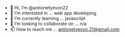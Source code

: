 - 👋 Hi, I’m @antionetyevon22
- 👀 I’m interested in ... web app developing
- 🌱 I’m currently learning ... javascript
- 💞️ I’m looking to collaborate on ... n/a
- 📫 How to reach me ... antionetyevon.21@gmail.com

<!---
antionetyevon22/antionetyevon22 is a ✨ special ✨ repository because its `README.md` (this file) appears on your GitHub profile.
You can click the Preview link to take a look at your changes.
--->
